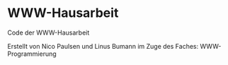 # WWW-Hausarbeit
Code der WWW-Hausarbeit

Erstellt von Nico Paulsen und Linus Bumann im Zuge des Faches: WWW-Programmierung
